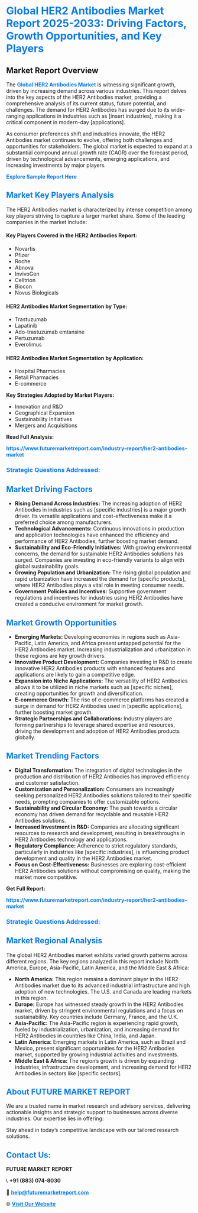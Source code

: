 <h1 style="color: #007BFF;">Global HER2 Antibodies Market Report 2025-2033: Driving Factors, Growth Opportunities, and Key Players</h1>

<section id="overview">
<h2>Market Report Overview</h2>
<p>The <a href="https://www.futuremarketreport.com/industry-report/her2-antibodies-market" style="color: #007BFF; text-decoration: none;"><strong>Global HER2 Antibodies Market</strong></a> is witnessing significant growth, driven by increasing demand across various industries. This report delves into the key aspects of the HER2 Antibodies market, providing a comprehensive analysis of its current status, future potential, and challenges. The demand for HER2 Antibodies has surged due to its wide-ranging applications in industries such as [insert industries], making it a critical component in modern-day [applications].</p>
<p>As consumer preferences shift and industries innovate, the HER2 Antibodies market continues to evolve, offering both challenges and opportunities for stakeholders. The global market is expected to expand at a substantial compound annual growth rate (CAGR) over the forecast period, driven by technological advancements, emerging applications, and increasing investments by major players.</p>
</section>

<section id="overview">
<p><a href="https://www.futuremarketreport.com/request-sample/reportId=99521" style="color: #007BFF; text-decoration: none;"><strong>Explore Sample Report Here</strong></a></p>
</section>

<section id="key-players">
<h2 style="color: #007BFF;">Market Key Players Analysis</h2>
<p>The HER2 Antibodies market is characterized by intense competition among key players striving to capture a larger market share. Some of the leading companies in the market include:</p>
<h4>Key Players Covered in the HER2 Antibodies Report:</h4>
<ul><li>Novartis</li><li>Pfizer</li><li>Roche</li><li>Abnova</li><li>InvivoGen</li><li>Celltrion</li><li>Biocon</li><li>Novus Biologicals</li></ul>
<h4>HER2 Antibodies Market Segmentation by Type:</h4>
<ul><li>Trastuzumab</li><li>Lapatinib</li><li>Ado-trastuzumab emtansine</li><li>Pertuzumab</li><li>Everolimus</li></ul>

<h4>HER2 Antibodies Market Segmentation by Application:</h4>
<ul><li>Hospital Pharmacies</li><li>Retail Pharmacies</li><li>E-commerce</li></ul>
<p><strong>Key Strategies Adopted by Market Players:</strong></p>
<ul>
<li>Innovation and R&D</li>
<li>Geographical Expansion</li>
<li>Sustainability Initiatives</li>
<li>Mergers and Acquisitions</li>
</ul>
</section>

<section>
<p><strong>Read Full Analysis: </strong></p><a href="https://www.futuremarketreport.com/industry-report/her2-antibodies-market" style="color: #007BFF; text-decoration: none;"><strong>https://www.futuremarketreport.com/industry-report/her2-antibodies-market</strong></a>
<h3 style="color: #007BFF;">Strategic Questions Addressed:</h3>
</section>

<section id="driving-factors">
<h2 style="color: #007BFF;">Market Driving Factors</h2>
<ul>
<li><strong>Rising Demand Across Industries:</strong> The increasing adoption of HER2 Antibodies in industries such as [specific industries] is a major growth driver. Its versatile applications and cost-effectiveness make it a preferred choice among manufacturers.</li>
<li><strong>Technological Advancements:</strong> Continuous innovations in production and application technologies have enhanced the efficiency and performance of HER2 Antibodies, further boosting market demand.</li>
<li><strong>Sustainability and Eco-Friendly Initiatives:</strong> With growing environmental concerns, the demand for sustainable HER2 Antibodies solutions has surged. Companies are investing in eco-friendly variants to align with global sustainability goals.</li>
<li><strong>Growing Population and Urbanization:</strong> The rising global population and rapid urbanization have increased the demand for [specific products], where HER2 Antibodies plays a vital role in meeting consumer needs.</li>
<li><strong>Government Policies and Incentives:</strong> Supportive government regulations and incentives for industries using HER2 Antibodies have created a conducive environment for market growth.</li>
</ul>
</section>

<section id="growth-opportunities">
<h2 style="color: #007BFF;">Market Growth Opportunities</h2>
<ul>
<li><strong>Emerging Markets:</strong> Developing economies in regions such as Asia-Pacific, Latin America, and Africa present untapped potential for the HER2 Antibodies market. Increasing industrialization and urbanization in these regions are key growth drivers.</li>
<li><strong>Innovative Product Development:</strong> Companies investing in R&D to create innovative HER2 Antibodies products with enhanced features and applications are likely to gain a competitive edge.</li>
<li><strong>Expansion into Niche Applications:</strong> The versatility of HER2 Antibodies allows it to be utilized in niche markets such as [specific niches], creating opportunities for growth and diversification.</li>
<li><strong>E-commerce Growth:</strong> The rise of e-commerce platforms has created a surge in demand for HER2 Antibodies used in [specific applications], further boosting market growth.</li>
<li><strong>Strategic Partnerships and Collaborations:</strong> Industry players are forming partnerships to leverage shared expertise and resources, driving the development and adoption of HER2 Antibodies products globally.</li>
</ul>
</section>

<section id="trending-factors">
<h2 style="color: #007BFF;">Market Trending Factors</h2>
<ul>
<li><strong>Digital Transformation:</strong> The integration of digital technologies in the production and distribution of HER2 Antibodies has improved efficiency and customer satisfaction.</li>
<li><strong>Customization and Personalization:</strong> Consumers are increasingly seeking personalized HER2 Antibodies solutions tailored to their specific needs, prompting companies to offer customizable options.</li>
<li><strong>Sustainability and Circular Economy:</strong> The push towards a circular economy has driven demand for recyclable and reusable HER2 Antibodies solutions.</li>
<li><strong>Increased Investment in R&D:</strong> Companies are allocating significant resources to research and development, resulting in breakthroughs in HER2 Antibodies technology and applications.</li>
<li><strong>Regulatory Compliance:</strong> Adherence to strict regulatory standards, particularly in industries like [specific industries], is influencing product development and quality in the HER2 Antibodies market.</li>
<li><strong>Focus on Cost-Effectiveness:</strong> Businesses are exploring cost-efficient HER2 Antibodies solutions without compromising on quality, making the market more competitive.</li>
</ul>
</section>

<section>
<p><strong>Get Full Report: </strong></p><a href="https://www.futuremarketreport.com/industry-report/her2-antibodies-market" style="color: #007BFF; text-decoration: none;"><strong>https://www.futuremarketreport.com/industry-report/her2-antibodies-market</strong></a>
<h3 style="color: #007BFF;">Strategic Questions Addressed:</h3>
</section>


<section id="regional-analysis">
<h2 style="color: #007BFF;">Market Regional Analysis</h2>
<p>The global HER2 Antibodies market exhibits varied growth patterns across different regions. The key regions analyzed in this report include North America, Europe, Asia-Pacific, Latin America, and the Middle East & Africa:</p>
<ul>
<li><strong>North America:</strong> This region remains a dominant player in the HER2 Antibodies market due to its advanced industrial infrastructure and high adoption of new technologies. The U.S. and Canada are leading markets in this region.</li>
<li><strong>Europe:</strong> Europe has witnessed steady growth in the HER2 Antibodies market, driven by stringent environmental regulations and a focus on sustainability. Key countries include Germany, France, and the U.K.</li>
<li><strong>Asia-Pacific:</strong> The Asia-Pacific region is experiencing rapid growth, fueled by industrialization, urbanization, and increasing demand for HER2 Antibodies in countries like China, India, and Japan.</li>
<li><strong>Latin America:</strong> Emerging markets in Latin America, such as Brazil and Mexico, present significant opportunities for the HER2 Antibodies market, supported by growing industrial activities and investments.</li>
<li><strong>Middle East & Africa:</strong> The region’s growth is driven by expanding industries, infrastructure development, and increasing demand for HER2 Antibodies in sectors like [specific sectors].</li>
</ul>
</section>

<footer>
<h2 style="color: #007BFF;">About FUTURE MARKET REPORT</h2>
<p>We are a trusted name in market research and advisory services, delivering actionable insights and strategic support to businesses across diverse industries. Our expertise lies in offering:</p>

<p>Stay ahead in today’s competitive landscape with our tailored research solutions.</p>

<h2 style="color: #007BFF;">Contact Us:</h2>
<p><strong>FUTURE MARKET REPORT</strong></p>
<p>📞 <strong>+91 (883) 074-8030</strong></p>
<p>📧 <strong><a href="mailto:help@futuremarketreport.com" style="color: #007BFF;">help@futuremarketreport.com</a></strong></p>
<p>🌐 <strong><a href="https://www.futuremarketreport.com/" style="color: #007BFF;">Visit Our Website</a></strong></p>
</footer>